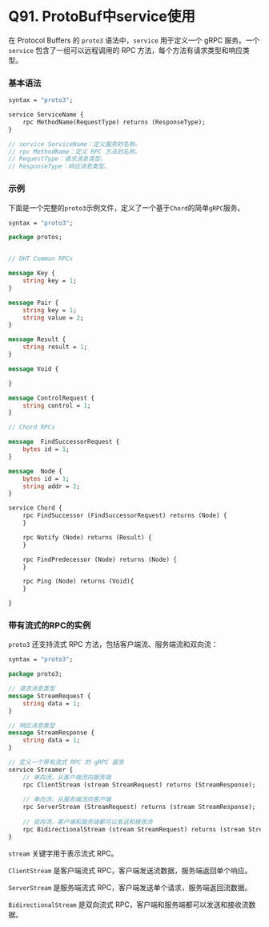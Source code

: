 # Q91. ProtoBuf中service使用

在 Protocol Buffers 的 `proto3` 语法中，`service` 用于定义一个 gRPC 服务。一个 `service` 包含了一组可以远程调用的 RPC 方法，每个方法有请求类型和响应类型。



### 基本语法

```protobuf
syntax = "proto3";

service ServiceName {
    rpc MethodName(RequestType) returns (ResponseType);
}

// service ServiceName：定义服务的名称。
// rpc MethodName：定义 RPC 方法的名称。
// RequestType：请求消息类型。
// ResponseType：响应消息类型。
```



### 示例

下面是一个完整的`proto3`示例文件，定义了一个基于`Chord`的简单`gRPC`服务。

```protobuf
syntax = "proto3";

package protos;


// DHT Common RPCs

message Key {
    string key = 1;
}

message Pair {
    string key = 1;
    string value = 2;
}

message Result {
    string result = 1;
}

message Void {

}

message ControlRequest {
    string control = 1;
}

// Chord RPCs

message  FindSuccessorRequest {
    bytes id = 1;
}

message  Node {
    bytes id = 1;
    string addr = 2;
}

service Chord {
    rpc FindSuccessor (FindSuccessorRequest) returns (Node) {
    }

    rpc Notify (Node) returns (Result) {
    }

    rpc FindPredecessor (Node) returns (Node) {
    }

    rpc Ping (Node) returns (Void){
    }

}
```



### 带有流式的RPC的实例

`proto3` 还支持流式 RPC 方法，包括客户端流、服务端流和双向流：

```protobuf
syntax = "proto3";

package proto3;

// 请求消息类型
message StreamRequest {
    string data = 1;
}

// 响应消息类型
message StreamResponse {
    string data = 1;
}

// 定义一个带有流式 RPC 的 gRPC 服务
service Streamer {
    // 单向流，从客户端流向服务端
    rpc ClientStream (stream StreamRequest) returns (StreamResponse);
    
    // 单向流，从服务端流向客户端
    rpc ServerStream (StreamRequest) returns (stream StreamResponse);
    
    // 双向流，客户端和服务端都可以发送和接收流
    rpc BidirectionalStream (stream StreamRequest) returns (stream StreamResponse);
}
```

`stream` 关键字用于表示流式 RPC。

`ClientStream` 是客户端流式 RPC，客户端发送流数据，服务端返回单个响应。

`ServerStream` 是服务端流式 RPC，客户端发送单个请求，服务端返回流数据。

`BidirectionalStream` 是双向流式 RPC，客户端和服务端都可以发送和接收流数据。